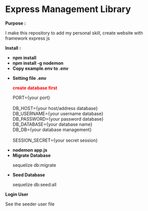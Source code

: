 <h1> Express Management Library </h1>

<b> Purpose : </b>
 <p>
  I make this repository to add my personal skill, create website with framework express js
 </p>
 
<b> Install : </b>
 <ul>
  <li>
    <b> npm install </b>
  </li>
 
  <li>
   <b> npm install -g nodemon</b>
  </li>
   
  <li>
   <b> Copy example.env to .env</b>
  </li>
  
  <li>
   <p>
    <b> Setting file .env </b>
   <p>
  
   <p>
    <b style="color:red"> create database first </b>
   </p>
   
   <p>
    PORT={your port} <br/> <br/>
    DB_HOST={your host/address database} <br/>
    DB_USERNAME={your username database} <br/>
    DB_PASSWORD={your password database} <br/>
    DB_DATABASE={your database name} <br/>
    DB_DB={your database management} <br/> <br/>
    SESSION_SECRET={your secret session}
   </p>
  </li>
 
  <li>
    <b> nodemon app.js </b>
  </li>
  
  <li>
     <b> Migrate Database </b>
     <p>
      sequelize db:migrate                     
     <p>
  </li>
  
  <li>
   <b> Seed Database </b>
   <p>
      sequelize db:seed:all
   </p>
  </li>
 </ul>

 <b> Login User </b>
 <p>
  See the seeder user file
 </p>
